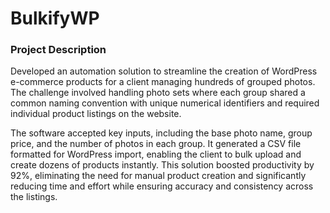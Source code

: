 # BulkifyWP

### Project Description
Developed an automation solution to streamline the creation of WordPress e-commerce products for a client managing hundreds of grouped photos. The challenge involved handling photo sets where each group shared a common naming convention with unique numerical identifiers and required individual product listings on the website.

The software accepted key inputs, including the base photo name, group price, and the number of photos in each group. It generated a CSV file formatted for WordPress import, enabling the client to bulk upload and create dozens of products instantly. This solution boosted productivity by 92%, eliminating the need for manual product creation and significantly reducing time and effort while ensuring accuracy and consistency across the listings.


